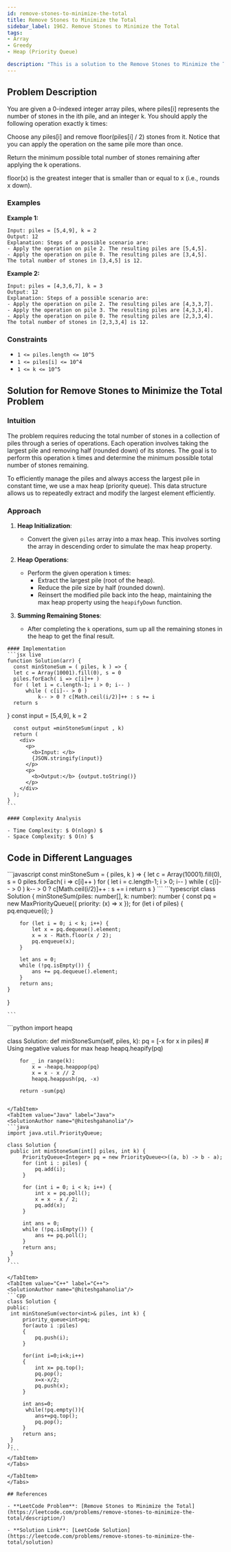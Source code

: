 ```yaml
---
id: remove-stones-to-minimize-the-total
title: Remove Stones to Minimize the Total
sidebar_label: 1962. Remove Stones to Minimize the Total
tags:
- Array
- Greedy
- Heap (Priority Queue)

description: "This is a solution to the Remove Stones to Minimize the Total problem on LeetCode."
---
```


## Problem Description
You are given a 0-indexed integer array piles, where piles[i] represents the number of stones in the ith pile, and an integer k. You should apply the following operation exactly k times:

Choose any piles[i] and remove floor(piles[i] / 2) stones from it.
Notice that you can apply the operation on the same pile more than once.

Return the minimum possible total number of stones remaining after applying the k operations.

floor(x) is the greatest integer that is smaller than or equal to x (i.e., rounds x down).

### Examples

**Example 1:**
```
Input: piles = [5,4,9], k = 2
Output: 12
Explanation: Steps of a possible scenario are:
- Apply the operation on pile 2. The resulting piles are [5,4,5].
- Apply the operation on pile 0. The resulting piles are [3,4,5].
The total number of stones in [3,4,5] is 12.

```

**Example 2:**
```
Input: piles = [4,3,6,7], k = 3
Output: 12
Explanation: Steps of a possible scenario are:
- Apply the operation on pile 2. The resulting piles are [4,3,3,7].
- Apply the operation on pile 3. The resulting piles are [4,3,3,4].
- Apply the operation on pile 0. The resulting piles are [2,3,3,4].
The total number of stones in [2,3,3,4] is 12.
```


### Constraints
- `1 <= piles.length <= 10^5`
- `1 <= piles[i] <= 10^4`
- `1 <= k <= 10^5`

## Solution for Remove Stones to Minimize the Total Problem
### Intuition

The problem requires reducing the total number of stones in a collection of piles through a series of operations. Each operation involves taking the largest pile and removing half (rounded down) of its stones. The goal is to perform this operation `k` times and determine the minimum possible total number of stones remaining.

To efficiently manage the piles and always access the largest pile in constant time, we use a max heap (priority queue). This data structure allows us to repeatedly extract and modify the largest element efficiently.

### Approach

1. **Heap Initialization**:
   - Convert the given `piles` array into a max heap. This involves sorting the array in descending order to simulate the max heap property.

2. **Heap Operations**:
   - Perform the given operation `k` times:
     - Extract the largest pile (root of the heap).
     - Reduce the pile size by half (rounded down).
     - Reinsert the modified pile back into the heap, maintaining the max heap property using the `heapifyDown` function.

3. **Summing Remaining Stones**:
   - After completing the `k` operations, sum up all the remaining stones in the heap to get the final result.

<Tabs>
  <TabItem value="Solution" label="Solution">

    #### Implementation
    ```jsx live
    function Solution(arr) {
      const minStoneSum = ( piles, k ) => {
      let c = Array(10001).fill(0), s = 0
      piles.forEach( i => c[i]++ )
      for ( let i = c.length-1; i > 0; i-- )
          while ( c[i]-- > 0 )
              k-- > 0 ? c[Math.ceil(i/2)]++ : s += i
      return s
}
      const input = [5,4,9], k = 2
     
      const output =minStoneSum(input , k)
      return (
        <div>
          <p>
            <b>Input: </b>
            {JSON.stringify(input)}
          </p>
          <p>
            <b>Output:</b> {output.toString()}
          </p>
        </div>
      );
    }
    ```

    #### Complexity Analysis

    - Time Complexity: $ O(nlogn) $ 
    - Space Complexity: $ O(n) $ 

   ## Code in Different Languages
   <Tabs>
  <TabItem value="JavaScript" label="JavaScript">
  <SolutionAuthor name="@hiteshgahanolia"/>
   ```javascript
    const minStoneSum = ( piles, k ) => {
      let c = Array(10001).fill(0), s = 0
      piles.forEach( i => c[i]++ )
      for ( let i = c.length-1; i > 0; i-- )
          while ( c[i]-- > 0 )
              k-- > 0 ? c[Math.ceil(i/2)]++ : s += i
      return s
}
    ```

  </TabItem>
  <TabItem value="TypeScript" label="TypeScript">
  <SolutionAuthor name="@hiteshgahanolia"/> 
   ```typescript
   class Solution {
    minStoneSum(piles: number[], k: number): number {
        const pq = new MaxPriorityQueue<number>({ priority: (x) => x });
        for (let i of piles) {
            pq.enqueue(i);
        }

        for (let i = 0; i < k; i++) {
            let x = pq.dequeue().element;
            x = x - Math.floor(x / 2);
            pq.enqueue(x);
        }

        let ans = 0;
        while (!pq.isEmpty()) {
            ans += pq.dequeue().element;
        }
        return ans;
    }
}

    ```
  </TabItem>
  <TabItem value="Python" label="Python">
  <SolutionAuthor name="@hiteshgahanolia"/>
   ```python
import heapq

class Solution:
    def minStoneSum(self, piles, k):
        pq = [-x for x in piles]  # Using negative values for max heap
        heapq.heapify(pq)

        for _ in range(k):
            x = -heapq.heappop(pq)
            x = x - x // 2
            heapq.heappush(pq, -x)

        return -sum(pq)

   ```

  </TabItem>
  <TabItem value="Java" label="Java">
  <SolutionAuthor name="@hiteshgahanolia"/>
   ```java
   import java.util.PriorityQueue;

class Solution {
    public int minStoneSum(int[] piles, int k) {
        PriorityQueue<Integer> pq = new PriorityQueue<>((a, b) -> b - a);
        for (int i : piles) {
            pq.add(i);
        }

        for (int i = 0; i < k; i++) {
            int x = pq.poll();
            x = x - x / 2;
            pq.add(x);
        }

        int ans = 0;
        while (!pq.isEmpty()) {
            ans += pq.poll();
        }
        return ans;
    }
}
    ```

  </TabItem>
  <TabItem value="C++" label="C++">
  <SolutionAuthor name="@hiteshgahanolia"/>
   ```cpp
   class Solution {
public:
    int minStoneSum(vector<int>& piles, int k) {
        priority_queue<int>pq;
        for(auto i :piles)
        {
            pq.push(i);
        }

        for(int i=0;i<k;i++)
        {
            int x= pq.top();
            pq.pop();
            x=x-x/2;
            pq.push(x);
        }

        int ans=0;
         while(!pq.empty()){
            ans+=pq.top();   
            pq.pop();
        }
        return ans;
    }
};
    ```
</TabItem>
</Tabs>

  </TabItem>
</Tabs>

## References

- **LeetCode Problem**: [Remove Stones to Minimize the Total](https://leetcode.com/problems/remove-stones-to-minimize-the-total/description/)

- **Solution Link**: [LeetCode Solution](https://leetcode.com/problems/remove-stones-to-minimize-the-total/solution)

